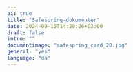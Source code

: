 ```yaml
---
ai: true
title: "Safespring-dokumenter"
date: 2024-09-15T14:29:26+02:00
draft: false
intro: ""
documentimage: "safespring_card_20.jpg"
general: "yes"
language: "da"
---
```

